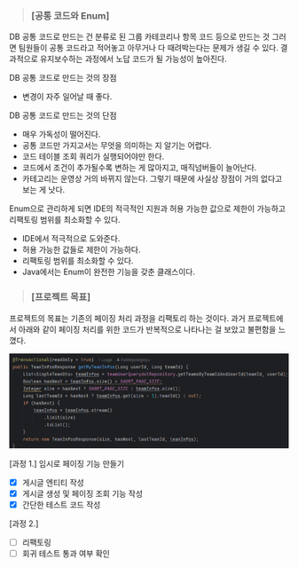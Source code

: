 > ### [공통 코드와 Enum]

DB 공통 코드로 만드는 건 분류로 된 그룹 카테코리나 항목 코드 등으로 만드는 것
그러면 팀원들이 공통 코드라고 적어놓고 아무거나 다 때려박는다는 문제가 생길 수 있다.
결과적으로 유지보수하는 과정에서 노답 코드가 될 가능성이 높아진다.

DB 공통 코드로 만드는 것의 장점
- 변경이 자주 일어날 때 좋다.

DB 공통 코드로 만드는 것의 단점
- 매우 가독성이 떨어진다. 
- 공통 코드만 가지고서는 무엇을 의미하는 지 알기는 어렵다.
- 코드 테이블 조회 쿼리가 실행되어야만 한다.
- 코드에서 조건이 추가될수록 변하는 게 많아지고, 매직넘버들이 늘어난다.
- 카테고리는 운영상 거의 바뀌지 않는다. 그렇기 때문에 사실상 장점이 거의 없다고 보는 게 낫다.

Enum으로 관리하게 되면 IDE의 적극적인 지원과 허용 가능한 값으로 제한이 가능하고 리팩토링 범위를 최소화할 수 있다.

- IDE에서 적극적으로 도와준다.
- 허용 가능한 값들로 제한이 가능하다.
- 리팩토링 범위를 최소화할 수 있다.
- Java에서는 Enum이 완전한 기능을 갖춘 클래스이다.


> ### [프로젝트 목표]

프로젝트의 목표는 기존의 페이징 처리 과정을 리팩토리 하는 것이다.
과거 프로젝트에서 아래와 같이 페이징 처리를 위한 코드가 반복적으로 나타나는 걸 보았고 불편함을 느꼈다.

![img.png](img/paging_img.png)
 
[과정 1.] 임시로 페이징 기능 만들기 

- [x] 게시글 엔티티 작성
- [x] 게시글 생성 및 페이징 조회 기능 작성
- [x] 간단한 테스트 코드 작성

[과정 2.]

- [ ] 리팩토링
- [ ] 회귀 테스트 통과 여부 확인